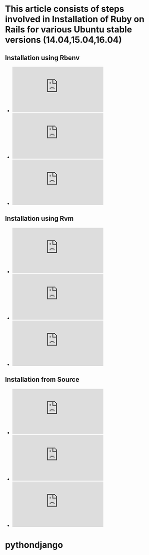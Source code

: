 This article consists of steps involved in **Installation of Ruby on Rails for various Ubuntu stable versions (14.04,15.04,16.04)**
==================================
Installation using Rbenv
------------------------
* ![ubuntu(14.04)](https://github.com/tejarvs/installation/blob/master/docx/14.04/rbenv.md)
* ![ubuntu(15.04)](https://github.com/tejarvs/installation/blob/master/docx/15.05/rbenv.md)
* ![ubuntu(16.04)](https://github.com/tejarvs/installation/blob/master/docx/16.04/rbenv.md)

Installation using Rvm
----------------------
* ![ubuntu(14.04)](https://github.com/tejarvs/installation/blob/master/docx/14.04/rvm.md)
* ![ubuntu(15.04)](https://github.com/tejarvs/installation/blob/master/docx/15.05/rvm.md)
* ![ubuntu(16.04)](https://github.com/tejarvs/installation/blob/master/docx/16.04/rvm.md)

Installation from Source
-----------------------------------------------
* ![ubuntu(14.04)](https://github.com/tejarvs/installation/blob/master/docx/14.04/source.md)
* ![ubuntu(15.04)](https://github.com/tejarvs/installation/blob/master/docx/15.05/source.md)
* ![ubuntu(16.04)](https://github.com/tejarvs/installation/blob/master/docx/16.04/source.md)
# pythondjango
